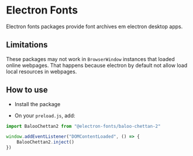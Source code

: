 # Electron Fonts

Electron fonts packages provide font archives em electron desktop apps.

## Limitations

These packages may not work in `BrowserWindow` instances that loaded online webpages. That happens because electron by default not allow load local resources in webpages.

## How to use

* Install the package

* On your `preload.js`, add:

```ts
import BalooChettan2 from "@electron-fonts/baloo-chettan-2"

window.addEventListener("DOMContentLoaded", () => {
    BalooChettan2.inject()
})
```
